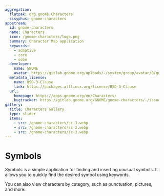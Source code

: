 ```yaml
---
aggregation:
  flatpak: org.gnome.Characters
  sisyphus: gnome-characters
appstream:
  id: gnome-characters
  name: Characters
  icon: /gnome-characters/logo.png
  summary: Character Map application
  keywords:
    - adaptive
    - core
    - oobe
  developer:
    name: GNOME
    avatar: https://gitlab.gnome.org/uploads/-/system/group/avatar/8/gnomelogo.png?width=48
  metadata_license:
    name: BSD-3-Clause
    link: https://packages.altlinux.org/license/BSD-3-Clause
  url:
    homepage: https://apps.gnome.org/en/Characters/
    bugtracker: https://gitlab.gnome.org/GNOME/gnome-characters/-/issues
gallery:
  title: Characters Gallery
  type: slider
  items:
    - src: /gnome-characters/sc-1.webp
    - src: /gnome-characters/sc-2.webp
    - src: /gnome-characters/sc-3.webp
---
```


# Symbols

Symbols is a simple application for finding and inserting unusual symbols. It allows you to quickly find the desired symbol using keywords.

You can also view characters by category, such as punctuation, pictures, and more.

<AGWGallery />

<!--@include: @en/apps/.parts/install/content-repo.md-->
<!--@include: @en/apps/.parts/install/content-flatpak.md-->
